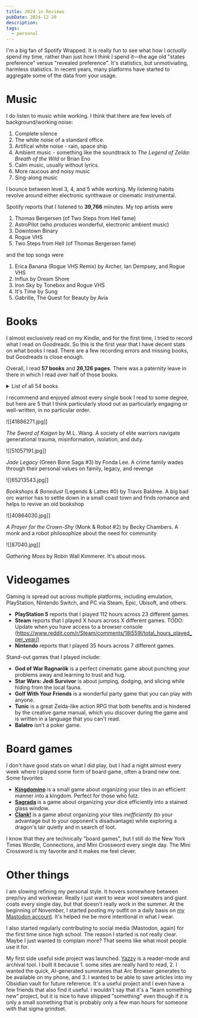 ```yaml
---
title: 2024 in Reviews
pubDate: 2024-12-20
description: 
tags:
  - personal
---
```

I'm a big fan of Spotify Wrapped. It is really fun to see what how I _actually_ spend my time, rather than just how I _think_ I spend it—the age old "states preference" versus "revealed preference". It's statistics, but unmotiviating, harmless statistics. In recent years, many platforms have started to aggregate some of the data from your usage. 

# Music

I do listen to music while working. I think that there are few levels of background/working noise:

1. Complete silence
2. The white noise of a standard office.
3. Artifical white noise - rain, space ship
4. Ambient music - something like the soundtrack to _The Legend of Zelda: Breath of the Wild_ or Brian Eno
5. Calm music, usually without lyrics.
6. More raucous and noisy music
7. Sing-along music

I bounce between level 3, 4, and 5 while working. My listening habits revolve around either electronic synthwave or cinematic instrumental.

Spotify reports that I listened to **39,766** minutes. My top artists were

1. Thomas Bergersen (of Two Steps from Hell fame)
2. AstroPilot (who produces wonderful, electronic ambient music)
3. Downtown Binary
4. Rogue VHS
5. Two Steps from Hell (of Thomas Bergersen fame)

and the top songs were

1. Erica Banana (Rogue VHS Remix) by Archer, Ian Dempsey, and Rogue VHS
2. Influx by Dream Shore
3. Iron Sky by Tonebox and Rogue VHS
4. It's Time by Sung
5. Gabrille, The Quest for Beauty by Avia

# Books

I almost exclusively read on my Kindle, and for the first time, I tried to record what I read on Goodreads. So this is the first year that I have decent stats on what books I read. There are a few recording errors and missing books, but Goodreads is close enough.

Overall, I read **57 books** and **26,126 pages**. There was a paternity leave in there in which I read over half of those books.

<details>
<summary>List of all 54 books</summary>
<ol>
<li><em>Wind and Truth</em> (The Stormlight Archive #5) by Brandon Sanderson. Finished 2024-12-08.</li>
<li><em>Gathering Moss: A Natural and Cultural History of Mosses</em> by Robin Wall Kimmerer. Finished 2024-12-11.</li>
<li><em>Jade War</em> (The Green Bone Saga #2) by Fonda Lee. Finished 2024-10.</li>
<li><em>The Sword of Kaigen</em> by M.L. Wang. Finished 2024-09-12.</li>
<li><em>The Priory of the Orange Tree</em> (The Roots of Chaos #1) by Samantha Shannon. Finished 2024-08-26.</li>
<li><em>In the Shadow of Lightning</em> (Glass Immortals #1) by Brian McClellan. Finished 2024-09-04.</li>
<li><em>Battle Ground</em> (The Dresden Files #17) by Jim Butcher. Finished 2024-08-16.</li>
<li><em>Skin Game</em> (The Dresden Files #15) by Jim Butcher. Finished 2024-08-13.</li>
<li><em>Cold Days</em> (The Dresden Files #14) by Jim Butcher. Finished 2024-08-11.</li>
<li><em>Changes</em> (The Dresden Files #12) by Jim Butcher. Finished 2024-08-09.</li>
<li><em>Turn Coat</em> (The Dresden Files #11) by Jim Butcher. Finished 2024-08-08.</li>
<li><em>Small Favor</em> (The Dresden Files #10) by Jim Butcher. Finished 2024-08-07.</li>
<li><em>White Night</em> (The Dresden Files #9) by Jim Butcher. Finished 2024-08-06.</li>
<li><em>Proven Guilty</em> (The Dresden Files #8) by Jim Butcher. Finished 2024-08-05.</li>
<li><em>Dead Beat</em> (The Dresden Files #7) by Jim Butcher. Finished 2024-08-04.</li>
<li><em>Death Masks</em> (The Dresden Files #5) by Jim Butcher. Finished 2024-08.</li>
<li><em>Summer Knight</em> (The Dresden Files #4) by Jim Butcher. Finished 2024-07-30.</li>
<li><em>Fool Moon</em> (The Dresden Files #2) by Jim Butcher. Finished 2024-07-25.</li>
<li><em>Storm Front</em> (The Dresden Files #1) by Jim Butcher. Finished 2024-07-24.</li>
<li><em>The Go-Giver: A Little Story About a Powerful Business Idea</em> by Bob Burg. Finished 2024-05-26.</li>
<li><em>An Unwelcome Quest</em> (Magic 2.0 #3) by Scott Meyer. Finished 2024-05-20.</li>
<li><em>Off to Be the Wizard</em> (Magic 2.0 #1) by Scott Meyer. Finished 2024-05-12.</li>
<li><em>The Eye of the Bedlam Bride</em> (Dungeon Crawler Carl #6) by Matt Dinniman. Finished 2024-05-10.</li>
<li><em>The Gate of the Feral Gods</em> (Dungeon Crawler Carl #4) by Matt Dinniman. Finished 2024-05-07.</li>
<li><em>The Dungeon Anarchist's Cookbook</em> (Dungeon Crawler Carl #3) by Matt Dinniman. Finished 2024-05-04.</li>
<li><em>Carl's Doomsday Scenario</em> (Dungeon Crawler Carl #2) by Matt Dinniman. Finished 2024-05-03.</li>
<li><em>Dungeon Crawler Carl</em> (Dungeon Crawler Carl #1) by Matt Dinniman. Finished 2024-05-02.</li>
<li><em>All These Worlds</em> (Bobiverse #3) by Dennis E. Taylor. Finished 2024-04-28.</li>
<li><em>For We Are Many</em> (Bobiverse #2) by Dennis E. Taylor. Finished 2024-04-27.</li>
<li><em>We Are Legion (We Are Bob)</em> (Bobiverse #1) by Dennis E. Taylor. Finished 2024-04-25.</li>
<li><em>Last Argument of Kings</em> (The First Law #3) by Joe Abercrombie. Finished 2024-04-22.</li>
<li><em>Bookshops & Bonedust</em> (Legends & Lattes #0) by Travis Baldree. Finished 2024-04-12.</li>
<li><em>Before They Are Hanged</em> (The First Law #2) by Joe Abercrombie. Finished 2024-04-18.</li>
<li><em>The Blade Itself</em> (The First Law #1) by Joe Abercrombie. Finished 2024-04-04.</li>
<li><em>The Chalice of the Gods</em> (Percy Jackson and the Olympians #6) by Rick Riordan. Finished 2024-04-11.</li>
<li><em>Dune Messiah</em> (Dune #2) by Frank Herbert. Finished 2024-03-24.</li>
<li><em>Dune</em> (Dune #1) by Frank Herbert. Finished 2024-03-20.</li>
<li><em>Gleanings</em> (Arc of a Scythe #3.5) by Neal Shusterman. Finished 2024-03-07.</li>
<li><em>System Collapse</em> (The Murderbot Diaries #7) by Martha Wells. Finished 2024-03-06.</li>
<li><em>Fugitive Telemetry</em> (The Murderbot Diaries #6) by Martha Wells. Finished 2024-03-02.</li>
<li><em>Network Effect</em> (The Murderbot Diaries #5) by Martha Wells. Finished 2024-03.</li>
<li><em>Exit Strategy</em> (The Murderbot Diaries #4) by Martha Wells. Finished 2024-02-28.</li>
<li><em>Rogue Protocol</em> (The Murderbot Diaries #3) by Martha Wells. Finished 2024-02-28.</li>
<li><em>Artificial Condition</em> (The Murderbot Diaries #2) by Martha Wells. Finished 2024-02-28.</li>
<li><em>All Systems Red</em> (The Murderbot Diaries #1) by Martha Wells. Finished 2024-02-28.</li>
<li><em>The Two-Faced Queen</em> (The Legacy of the Mercenary King #2) by Nick Martell. Finished 2024-02-18.</li>
<li><em>The Kingdom of Liars</em> (The Legacy of the Mercenary Kings #1) by Nick Martell. Finished 2024-02-15.</li>
<li><em>The Engineer</em> (The Last Horizon #2) by Will Wight. Finished 2024-02-13.</li>
<li><em>The Captain</em> (The Last Horizon #1) by Will Wight. Finished 2024-02-11.</li>
<li><em>Murtagh</em> by Christopher Paolini. Finished 2024-02-09.</li>
<li><em>The Toll</em> (Arc of a Scythe #3) by Neal Shusterman. Finished 2024-01-23.</li>
<li><em>Thunderhead</em> (Arc of a Scythe #2) by Neal Shusterman. Finished 2024-01-20.</li>
<li><em>A Prayer for the Crown-Shy</em> (Monk & Robot #2) by Becky Chambers. Finished 2024-01-17.</li>
<li><em>Home Comforts: The Art and Science of Keeping House</em> by Cheryl Mendelson. Finished 2024-08-21.</li>
<li><em>Children of Time</em> (Children of Time #1) by Adrian Tchaikovsky. Finished 2024-01-16.</li>
</ol>
</details>

I recommend and enjoyed almost every single book I read to some degree, but here are 5 that I think particularly stood out as particularly engaging or well-written, in no particular order.

![[41886271.jpg]]

_The Sword of Kaigen_ by M.L. Wang. A society of elite warriors navigate generational trauma, misinformation, isolation, and duty.

![[51057191.jpg]]

_Jade Legacy_ (Green Bone Saga #3) by Fonda Lee. A crime family wades through their personal values on family, legacy, and revenge

![[65213543.jpg]]

_Bookshops & Bonedust_ (Legends & Lattes #0) by Travis Baldree. A big bad orc warrior has to settle down in a small coast town and finds romance and helps to revive an old bookshop

![[40864030.jpg]]

_A Prayer for the Crown-Shy_ (Monk & Robot #2) by Becky Chambers. A monk and a robot philosophize about the need for community

![[87040.jpg]]

_Gathering Moss_ by Robin Wall Kimmerer. It's about moss.

# Videogames

Gaming is spread out across multiple platforms, including emulation, PlayStation, Nintendo Switch, and PC via Steam, Epic, Ubisoft, and others.

* **PlayStation 5** reports that I played 112 hours across 23 different games.
* **Steam** reports that I played X hours across X different games. TODO: Update when you have access to a browser console (https://www.reddit.com/r/Steam/comments/18i559l/total_hours_played_per_year/)
* **Nintendo** reports that I played 35 hours across 7 different games.

Stand-out games that I played include:

* **God of War Ragnarök** is a perfect cinematic game about punching your problems away and learning to trust and hug.
* **Star Wars: Jedi Survivor** is about jumping, dodging, and slicing while hiding from the local fauna.
* **Golf With Your Friends** is a wonderful party game that you can play with anyone.
* **Tunic** is a great Zelda-like action RPG that both benefits and is hindered by the creative game manual, which you discover during the game and is written in a language that you can't read.
* **Balatro** isn't a poker game.

# Board games

I don't have good stats on what I did play, but I had a night almost every week where I played some form of board game, often a brand new one. Some favorites

- [**Kingdomino**](https://boardgamegeek.com/boardgame/204583/kingdomino) is a small game about organizing your tiles in an efficient manner into a kingdom. Perfect for those who futz.
- [**Sagrada**](https://boardgamegeek.com/boardgame/199561/sagrada) is a game about organizing your dice efficiently into a stained glass window.
- [**Clank!**](https://boardgamegeek.com/boardgame/201808/clank-a-deck-building-adventure) is a game about organizing your tiles _inefficiently_ (to your advantage but to your opponent's disadvantage) while exploring a dragon's lair quietly and in search of loot.

I know that they are technically "board games", but I still do the New York Times Wordle, Connections, and Mini Crossword every single day. The Mini Crossword is my favorite and it makes me feel clever.

# Other things

I am slowing refining my personal style. It hovers somewhere between prep/ivy and workwear. Really I just want to wear wool sweaters and giant coats every single day, but that doesn't really work in the summer. At the beginning of November, I started posting my outfit on a daily basis on [my Mastodon account](https://mastodon.social/@Literallyacar). It's helped me be more intentional in what I wear.

I also started regularly contributing to social media (Mastodon, again) for the first time since high school. The reason I started is not really clear. Maybe I just wanted to complain more? That seems like what most people use it for. 

My first side useful side project was launched. [Yazzy](https;//yazzy.fly.dev) is a reader-mode and archival tool. I built it because 1. some sites are really hard to read, 2. I wanted the quick, AI-generated summaries that Arc Browser generates to be available on my phone, and 3. I wanted to be able to save articles into my Obsidian vault for future reference. It's a useful project and I even have a few friends that also find it useful. I wouldn't say that it's a "learn something new" project, but it is nice to have shipped "something" even though if it is only a small something that is probably only a few man hours for someone with that sigma grindset.
